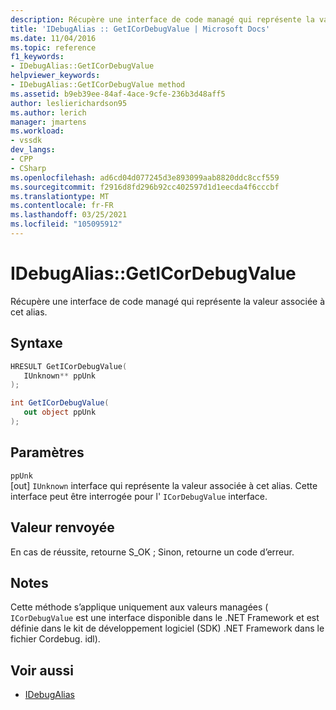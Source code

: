 ```yaml
---
description: Récupère une interface de code managé qui représente la valeur associée à cet alias.
title: 'IDebugAlias :: GetICorDebugValue | Microsoft Docs'
ms.date: 11/04/2016
ms.topic: reference
f1_keywords:
- IDebugAlias::GetICorDebugValue
helpviewer_keywords:
- IDebugAlias::GetICorDebugValue method
ms.assetid: b9eb39ee-84af-4ace-9cfe-236b3d48aff5
author: leslierichardson95
ms.author: lerich
manager: jmartens
ms.workload:
- vssdk
dev_langs:
- CPP
- CSharp
ms.openlocfilehash: ad6cd04d077245d3e893099aab8820ddc8ccf559
ms.sourcegitcommit: f2916d8fd296b92cc402597d1d1eecda4f6cccbf
ms.translationtype: MT
ms.contentlocale: fr-FR
ms.lasthandoff: 03/25/2021
ms.locfileid: "105095912"
---
```

# <a name="idebugaliasgeticordebugvalue"></a>IDebugAlias::GetICorDebugValue
Récupère une interface de code managé qui représente la valeur associée à cet alias.

## <a name="syntax"></a>Syntaxe

```cpp
HRESULT GetICorDebugValue(
   IUnknown** ppUnk
);
```

```csharp
int GetICorDebugValue(
   out object ppUnk
);
```

## <a name="parameters"></a>Paramètres
`ppUnk`\
[out] `IUnknown` interface qui représente la valeur associée à cet alias. Cette interface peut être interrogée pour l' `ICorDebugValue` interface.

## <a name="return-value"></a>Valeur renvoyée
 En cas de réussite, retourne S_OK ; Sinon, retourne un code d’erreur.

## <a name="remarks"></a>Notes
 Cette méthode s’applique uniquement aux valeurs managées ( `ICorDebugValue` est une interface disponible dans le .NET Framework et est définie dans le kit de développement logiciel (SDK) .NET Framework dans le fichier Cordebug. idl).

## <a name="see-also"></a>Voir aussi
- [IDebugAlias](../../../extensibility/debugger/reference/idebugalias.md)
